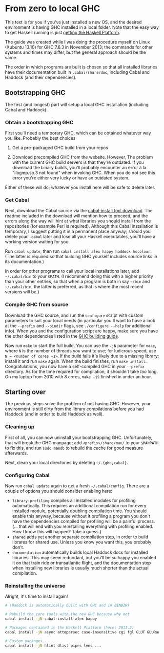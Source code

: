 From zero to local GHC
======================

This text is for you if you've just installed a new OS, and the desired environment is having GHC installed in a local folder. Note that the easy way to get Haskell running is just [getting the Haskell Platform][platform].

The guide was created while I was doing the procedure myself on Linux (Xubuntu 13.10) for GHC 7.6.3 in November 2013; the commands for other systems and times may differ, but the general approach should be the same.

The order in which programs are built is chosen so that all installed libraries have their documentation built in `.cabal/share/doc`, including Cabal and Haddock (and their dependencies).


[platform]: http://www.haskell.org/platform/





Bootstrapping GHC
-----------------

The first (and longest) part will setup a local GHC installation (including Cabal and Haddock).



### Obtain a bootstrapping GHC

First you'll need a temporary GHC, which can be obtained whatever way you like. Probably the best choices

1. Get a pre-packaged GHC build from your repos

2. Download precompiled GHC from the website. However, The problem with the current GHC build servers is that they're outdated. If you download the binary builds, you'll probably encounter an error à la "libgmp.so.3 not found" when invoking GHC. When you do not see this error you're either very lucky or have an outdated system.

Either of these will do; whatever you install here will be safe to delete later.



### Get Cabal

Next, download the Cabal source via the [cabal-install tool download][cabal-install]. The readme included in the download will mention how to proceed, and the errors along the way will hint at what libraries you should install from the repositories (for example Perl is required). Although this Cabal installation is temporary, I suggest putting it in a permanent place anyway; should you delete your `.cabal` later and lose all your Haskell executables, you'll have a working version waiting for you.

Run `cabal update`, then run `cabal install alex happy haddock hscolour`. (The latter is required so that building GHC yourself includes source links in its documentation.)

In order for other programs to call your local installations later, add `~/.cabal/bin` to your `$PATH`. (I recommend doing this with a higher priority than your other entries, so that when a program is both in say `~/bin` and `~/.cabal/bin`, the latter is preferred, as that is where the most recent versions will be.)

[cabal-install]: http://www.haskell.org/cabal/download.html



### Compile GHC from source

Download the GHC source, and run the `configure` script with custom parameters to suit your local needs (in particular you'll want to have  a look at the `--prefix` and `--bindir` flags, see `./configure --help` for additional info). When you and the configuration script are happy, make sure you have the other dependencies listed in the [GHC building guide][ghc-building-guide].

Now run `make` to start the full build. You can use the `-jN` parameter for `make`, where `N` is the number of threads you want to use; for ludicrous speed, use `N = <number of cores +1>`. If the build fails it's likely due to a missing library; install it and run `make` again. When the build finishes, run `make install`.  Congratulations, you now have a self-compiled GHC in your `--prefix` directory. As for the time required for compilation, it shouldn't take *too* long. On my laptop from 2010 with 8 cores, `make -j9` finished in under an hour.

[ghc-building-guide]: https://ghc.haskell.org/trac/ghc/wiki/Building/Preparation





Starting over
-------------

The previous steps solve the problem of not having GHC. However, your environment is still dirty from the library compilations before you had Haddock (and in order to build Haddock as well).



### Cleaning up

First of all, you can now uninstall your bootstrapping GHC. Unfortunately, that will break the GHC manpage; add `<prefix>/share/man/` to your `$MANPATH` to fix this, and run `sudo mandb` to rebuild the cache for good measure afterwards.

Next, clean your local directories by deleting `~/.{ghc,cabal}`.



### Configuring Cabal

Now run `cabal update` again to get a fresh `~/.cabal/config`. There are a couple of options you should consider enabling here:

- `library-profiling` compiles all installed modules for profiling automatically. This requires an additional compilation run for every installed module, potentially doubling compilation time. You should enable this anyway, because without it profiling a program you don't have the dependencies compiled for profiling will be a painful process. (... that will end with you reinstalling everything with profiling enabled. How I know this will happen? Take a guess.)
- `shared` adds yet another separate compilation step, in order to build librares for shared use. Unless you know you want this, you probably don't.
- `documentation` automatically builds local Haddock docs for installed libraries. This may seem redundant, but you'll be *so* happy you enabled it on that train ride or transatlantic flight, and the documentation step when installing new libraries is usually much shorter than the actual compilation.



### Reinstalling the universe

Alright, it's time to install again!

```sh
# (Haddock is automatically built with GHC and in BINDIR)

# Rebuild the core tools with the new GHC because why not
cabal install -jN cabal-install alex happy

# Packages contained in the Haskell Platform (here: 2013.2)
cabal install -jN async attoparsec case-insensitive cgi fgl GLUT GLURaw hashable haskell-src html HTTP HUnit mtl network OpenGL OpenGLRaw parallel parsec QuickCheck random regex-base regex-compat regex-posix split stm syb text transformers unordered-containers vector xhtml zlib

# Custom packages
cabal install -jN hlint dlist pipes lens ...
```